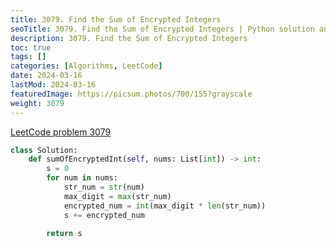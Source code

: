 ```yaml
---
title: 3079. Find the Sum of Encrypted Integers
seoTitle: 3079. Find the Sum of Encrypted Integers | Python solution and explanation
description: 3079. Find the Sum of Encrypted Integers
toc: true
tags: []
categories: [Algorithms, LeetCode]
date: 2024-03-16
lastMod: 2024-03-16
featuredImage: https://picsum.photos/700/155?grayscale
weight: 3079
---
```


[LeetCode problem 3079](https://leetcode.com/problems/find-the-sum-of-encrypted-integers/description/)

```python
class Solution:
    def sumOfEncryptedInt(self, nums: List[int]) -> int:
        s = 0
        for num in nums:
            str_num = str(num)
            max_digit = max(str_num)
            encrypted_num = int(max_digit * len(str_num))
            s += encrypted_num

        return s
```
